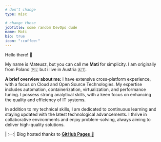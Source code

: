 ```yaml
---
# don't change
type: misc

# change these
jobTitle: some random DevOps dude
name: Mati
bio: true
icon: ":coffee:"
---
```


Hello there! :hugs:


My name is Mateusz, but you can call me **Mati** for simplicity. I am originally from Poland :poland: but i live in Austria :austria:.

**A brief overview about me:** I have extensive cross-platform experience, with a focus on Cloud and Open Source Technologies. My expertise includes automation, containerization, virtualization, and performance tuning. I possess strong analytical skills, with a keen focus on enhancing the quality and efficiency of IT systems.

In addition to my technical skills, I am dedicated to continuous learning and staying updated with the latest technological advancements. I thrive in collaborative environments and enjoy problem-solving, always aiming to deliver high-quality solutions.

|
:--:|
Blog hosted thanks to [**GitHub Pages** :robot:](https://pages.github.com/)
